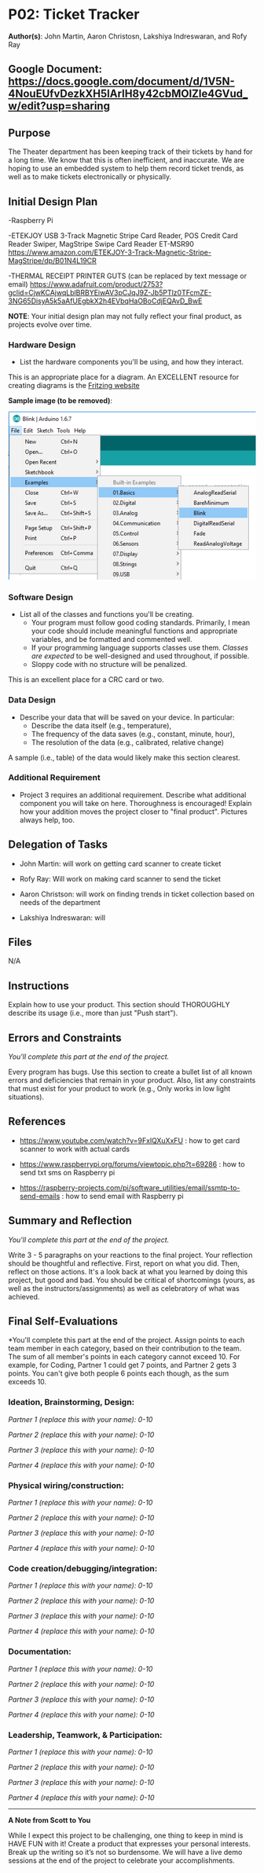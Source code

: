 # P02: Ticket Tracker 


**Author(s)**: John Martin, Aaron Christosn, Lakshiya Indreswaran, and Rofy Ray

**Google Document**: https://docs.google.com/document/d/1V5N-4NouEUfvDezkXH5lArIH8y42cbMOIZle4GVud_w/edit?usp=sharing
---
## Purpose

The Theater department has been keeping track of their tickets by hand for a long time. We know that this is often inefficient, and inaccurate. We are hoping to use an embedded system to help them record ticket trends, as well as to make tickets electronically or physically. 

## Initial Design Plan

-Raspberry Pi

-ETEKJOY USB 3-Track Magnetic Stripe Card Reader, POS Credit Card Reader Swiper, MagStripe Swipe Card Reader ET-MSR90 
https://www.amazon.com/ETEKJOY-3-Track-Magnetic-Stripe-MagStripe/dp/B01N4L19CR

-THERMAL RECEIPT PRINTER GUTS (can be replaced by text message or email)
https://www.adafruit.com/product/2753?gclid=CjwKCAjwqLblBRBYEiwAV3pCJqJ9Z-Jb5PTlz0TFcmZE-3NG65DisyA5k5aAfUEgbkX2h4EVbqHaOBoCdjEQAvD_BwE


**NOTE**: Your initial design plan may not fully reflect your final product,
as projects evolve over time.

### Hardware Design
- List the hardware components you'll be using, and how they interact. 

This is an appropriate place for a diagram. An EXCELLENT resource 
for creating diagrams is the [Fritzing website](http://fritzing.org/home/ "Fritzing website")

**Sample image (to be removed)**:

![A sample image to show how to add one to a repo](images/example.png "A sample image. This is the text that appears.")

### Software Design
- List all of the classes and functions you'll be creating.
  - Your program must follow good coding standards. 
  Primarily, I mean your code should include meaningful functions 
  and appropriate variables, and be formatted and commented well. 
  - If your programming language supports classes use them. *Classes are expected* to be well-designed and used throughout, if possible.
  - Sloppy code with no structure will be penalized. 

This is an excellent place for a CRC card or two.

### Data Design
- Describe your data that will be saved on your device. In particular:
  - Describe the data itself (e.g., temperature), 
  - The frequency of the data saves (e.g., constant, minute, hour), 
  - The resolution of the data (e.g., calibrated, relative change)

A sample (i.e., table) of the data would likely make this section clearest.

### Additional Requirement
- Project 3 requires an additional requirement. Describe what additional component you will take on here. 
Thoroughness is encouraged! Explain how your addition moves the project closer to "final product". 
Pictures always help, too.

## Delegation of Tasks

- John Martin: will work on getting card scanner to create ticket 

- Rofy Ray: Will work on making card scanner to send the ticket 

- Aaron Christson: will work on finding trends in ticket collection based on needs of the department

- Lakshiya Indreswaran: will 

## Files

N/A

## Instructions
Explain how to use your product. 
This section should THOROUGHLY describe its usage (i.e., more than just "Push start").

## Errors and Constraints
*You'll complete this part at the end of the project.*

Every program has bugs. Use this section to create a bullet list of
all known errors and deficiencies that remain in your product. 
Also, list any constraints that must exist for your product to work 
(e.g., Only works in low light situations).

## References

- https://www.youtube.com/watch?v=9FxlQXuXxFU : how to get card scanner to work with actual cards 

- https://www.raspberrypi.org/forums/viewtopic.php?t=69286 : how to send txt sms on Raspberry pi

- https://raspberry-projects.com/pi/software_utilities/email/ssmtp-to-send-emails : how to send email with Raspberry pi 


## Summary and Reflection
*You'll complete this part at the end of the project.*

Write 3 - 5 paragraphs on your reactions to the final project. 
Your reflection should be thoughtful and reflective. 
First, report on what you did. Then, reflect on those actions. 
It's a look back at what you learned by doing this project, but good and bad. 
You should be critical of shortcomings (yours, as well as the instructors/assignments) 
as well as celebratory of what was achieved.

## Final Self-Evaluations
*You'll complete this part at the end of the project. 
Assign points to each team member in each category, based on their contribution to the team. 
The sum of all member's points in each category cannot exceed 10. 
For example, for Coding, Partner 1 could get 7 points, and Partner 2 gets 3 points. 
You can't give both people 6 points each though, as the sum exceeds 10.

### Ideation, Brainstorming, Design:

*Partner 1 (replace this with your name): 0-10*

*Partner 2 (replace this with your name): 0-10*

*Partner 3 (replace this with your name): 0-10*

*Partner 4 (replace this with your name): 0-10*

### Physical wiring/construction: 

*Partner 1 (replace this with your name): 0-10*

*Partner 2 (replace this with your name): 0-10*

*Partner 3 (replace this with your name): 0-10*

*Partner 4 (replace this with your name): 0-10*

### Code creation/debugging/integration: 

*Partner 1 (replace this with your name): 0-10*

*Partner 2 (replace this with your name): 0-10*

*Partner 3 (replace this with your name): 0-10*

*Partner 4 (replace this with your name): 0-10*

### Documentation:

*Partner 1 (replace this with your name): 0-10*

*Partner 2 (replace this with your name): 0-10*

*Partner 3 (replace this with your name): 0-10*

*Partner 4 (replace this with your name): 0-10*

### Leadership, Teamwork, & Participation:

*Partner 1 (replace this with your name): 0-10*

*Partner 2 (replace this with your name): 0-10*

*Partner 3 (replace this with your name): 0-10*

*Partner 4 (replace this with your name): 0-10*


---
**A Note from Scott to You**

While I expect this project to be challenging, one
thing to keep in mind is HAVE FUN with it! Create a product that
expresses your personal interests. Break up the writing so it’s not so burdensome.
We will have a live demo sessions at the end of the project to celebrate your accomplishments.
